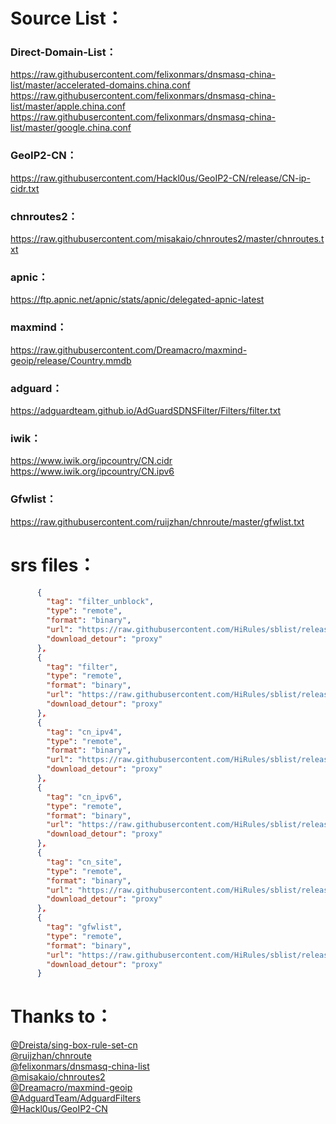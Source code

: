 # Source List：
### Direct-Domain-List：
https://raw.githubusercontent.com/felixonmars/dnsmasq-china-list/master/accelerated-domains.china.conf \
https://raw.githubusercontent.com/felixonmars/dnsmasq-china-list/master/apple.china.conf \
https://raw.githubusercontent.com/felixonmars/dnsmasq-china-list/master/google.china.conf
### GeoIP2-CN：
https://raw.githubusercontent.com/Hackl0us/GeoIP2-CN/release/CN-ip-cidr.txt
### chnroutes2：
https://raw.githubusercontent.com/misakaio/chnroutes2/master/chnroutes.txt
### apnic：
https://ftp.apnic.net/apnic/stats/apnic/delegated-apnic-latest
### maxmind：
https://raw.githubusercontent.com/Dreamacro/maxmind-geoip/release/Country.mmdb
### adguard：
https://adguardteam.github.io/AdGuardSDNSFilter/Filters/filter.txt
### iwik：
https://www.iwik.org/ipcountry/CN.cidr \
https://www.iwik.org/ipcountry/CN.ipv6
### Gfwlist：
https://raw.githubusercontent.com/ruijzhan/chnroute/master/gfwlist.txt


# srs files：
```json
      {
        "tag": "filter_unblock",
        "type": "remote",
        "format": "binary",
        "url": "https://raw.githubusercontent.com/HiRules/sblist/release/filter_unblock.srs",
        "download_detour": "proxy"
      },
      {
        "tag": "filter",
        "type": "remote",
        "format": "binary",
        "url": "https://raw.githubusercontent.com/HiRules/sblist/release/filter.srs",
        "download_detour": "proxy"
      },
      {
        "tag": "cn_ipv4",
        "type": "remote",
        "format": "binary",
        "url": "https://raw.githubusercontent.com/HiRules/sblist/release/cn_ipv4.srs",
        "download_detour": "proxy"
      },
      {
        "tag": "cn_ipv6",
        "type": "remote",
        "format": "binary",
        "url": "https://raw.githubusercontent.com/HiRules/sblist/release/cn_ipv6.srs",
        "download_detour": "proxy"
      },
      {
        "tag": "cn_site",
        "type": "remote",
        "format": "binary",
        "url": "https://raw.githubusercontent.com/HiRules/sblist/release/cn_site.srs",
        "download_detour": "proxy"
      },
      {
        "tag": "gfwlist",
        "type": "remote",
        "format": "binary",
        "url": "https://raw.githubusercontent.com/HiRules/sblist/release/gfwlist.srs",
        "download_detour": "proxy"
      }
```
# Thanks to：
[@Dreista/sing-box-rule-set-cn](https://github.com/Dreista/sing-box-rule-set-cn) \
[@ruijzhan/chnroute](https://github.com/ruijzhan/chnroute) \
[@felixonmars/dnsmasq-china-list](https://github.com/felixonmars/dnsmasq-china-list) \
[@misakaio/chnroutes2](https://github.com/misakaio/chnroutes2) \
[@Dreamacro/maxmind-geoip](https://github.com/Dreamacro/maxmind-geoip) \
[@AdguardTeam/AdguardFilters](https://github.com/AdguardTeam/AdguardFilters) \
[@Hackl0us/GeoIP2-CN](https://github.com/Hackl0us/GeoIP2-CN)




